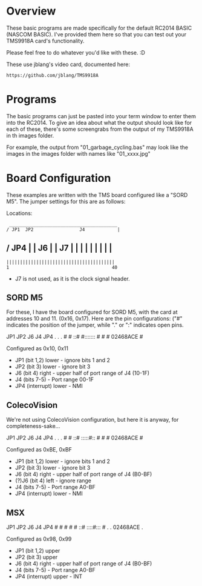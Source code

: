 # Overview


These basic programs are made specifically for the default RC2014
BASIC (NASCOM BASIC).  I've provided them here so that you can test
out your TMS9918A card's functionality.

Please feel free to do whatever you'd like with these. :D

These use jblang's video card, documented here:

    https://github.com/jblang/TMS9918A


# Programs

The basic programs can just be pasted into your term window to 
enter them into the RC2014.  To give an idea about what the output
should look like for each of these, there's some screengrabs from
the output of my TMS9918A in th images folder. 

For example, the output from "01_garbage_cycling.bas" may look
like the images in the images folder with names like "01_xxxx.jpg"


# Board Configuration

These examples are written with the TMS board configured like a
"SORD M5".  The jumper settings for this are as follows:

Locations:

     ________________________________________
    / JP1  JP2                 J4            |
   /                                     JP4 |
   | J6                                      |
   |                     J7                  |
   |                                         |
   |                                         |
   |                                         |
   |                                         |
   ------------------------------------------
    ||||||||||||||||||||||||||||||||||||||||
    1                                      40

- J7 is not used, as it is the clock signal header.


## SORD M5

For these, I have the board configured for SORD M5, with the
card at addresses 10 and 11. (0x16, 0x17).  Here are the
pin configurations: ("#" indicates the position of the jumper,
while "." or ":" indicates open pins.

   JP1  JP2  J6       J4     JP4
    .    .                    .
    #    #   ::#   #:::::::   #
    #    #         02468ACE   #

Configured as 0x10, 0x11

- JP1 (bit 1,2) lower - ignore bits 1 and 2
- JP2 (bit 3) lower - ignore bit 3
- J6 (bit 4) right - upper half of port range of J4 (10-1F)
- J4 (bits 7-5) - Port range 00-1F
- JP4 (interrupt) lower - NMI


## ColecoVision

We're not using ColecoVision configuration, but here it is
anyway, for completeness-sake...

   JP1  JP2  J6       J4     JP4
    .    .                    .
    #    #   ::#   :::::#::   #
    #    #         02468ACE   #

Configured as 0xBE, 0xBF

- JP1 (bit 1,2) lower - ignore bits 1 and 2
- JP2 (bit 3) lower - ignore bit 3
- J6 (bit 4) right - upper half of port range of J4 (B0-BF)
- (?)J6 (bit 4) left - ignore range
- J4 (bits 7-5) - Port range A0-BF
- JP4 (interrupt) lower - NMI


## MSX

   JP1  JP2  J6       J4     JP4
    #    #                    #
    #    #   ::#   ::::#:::   #
    .    .         02468ACE   .

Configured as 0x98, 0x99

- JP1 (bit 1,2) upper
- JP2 (bit 3) upper
- J6 (bit 4) right - upper half of port range of J4 (B0-BF)
- J4 (bits 7-5) - Port range A0-BF
- JP4 (interrupt) upper - INT

